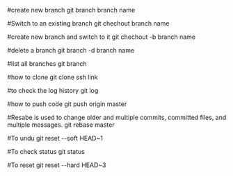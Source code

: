 #create new branch
git branch branch name

#Switch to an existing branch
git chechout branch name

#create new branch and switch to it
git chechout -b branch name

#delete a branch 
git branch -d branch name

#list all branches
git branch

#how to clone
git clone ssh link

#to check the log history
git log

#how to push code
git push origin master

#Resabe is used to change older and multiple commits, committed files, and multiple messages.
git rebase master

#To undu
git reset --soft HEAD~1

#To check status
git status

#To reset
git reset --hard HEAD~3


